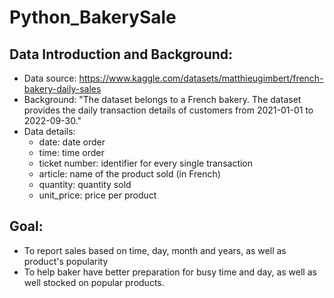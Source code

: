 # Python_BakerySale

## Data Introduction and Background:
- Data source: https://www.kaggle.com/datasets/matthieugimbert/french-bakery-daily-sales
- Background: "The dataset belongs to a French bakery. The dataset provides the daily transaction details of customers from 2021-01-01 to 2022-09-30."
- Data details:
  - date: date order
  - time: time order
  - ticket number: identifier for every single transaction
  - article: name of the product sold (in French)
  - quantity: quantity sold
  - unit_price: price per product

## Goal:
- To report sales based on time, day, month and years, as well as product's popularity
- To help baker have better preparation for busy time and day, as well as well stocked on popular products.
